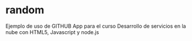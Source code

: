 # random

Ejemplo de uso de GITHUB App para el curso Desarrollo de servicios en la nube con HTML5, Javascript y node.js